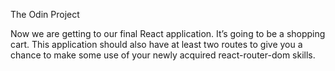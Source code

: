 The Odin Project 

Now we are getting to our final React application. It’s going to be a shopping cart. This application should also have at least two routes to give you a chance to make some use of your newly acquired react-router-dom skills.